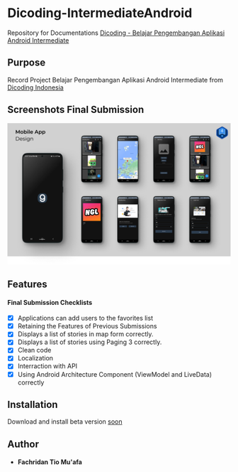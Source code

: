 # Dicoding-IntermediateAndroid
Repository for Documentations [Dicoding - Belajar Pengembangan Aplikasi Android Intermediate](https://www.dicoding.com/academies/352)

## Purpose
Record Project Belajar Pengembangan Aplikasi Android Intermediate from [Dicoding Indonesia](https://www.dicoding.com/)

## Screenshots Final Submission
![Dicoding Story](https://raw.githubusercontent.com/fachridantm/Dicoding-IntermediateAndroid/master/StoryApp/app/screenshots/Dicoding-Story.png)

## Features
#### Final Submission Checklists

- [x] Applications can add users to the favorites list
- [x] Retaining the Features of Previous Submissions
- [x] Displays a list of stories in map form correctly.
- [x] Displays a list of stories using Paging 3 correctly.
- [x] Clean code
- [x] Localization
- [x] Interraction with API
- [x] Using Android Architecture Component (ViewModel and LiveData) correctly

## Installation
Download and install beta version [soon]()

## Author
* #### Fachridan Tio Mu'afa
